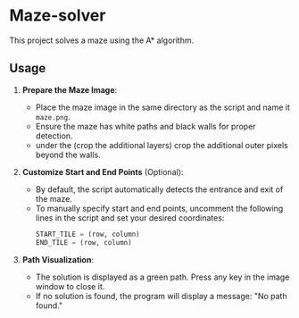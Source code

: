 # Maze-solver
This project solves a maze using the A* algorithm. 

## Usage

1. **Prepare the Maze Image**:
   - Place the maze image in the same directory as the script and name it `maze.png`.
   - Ensure the maze has white paths and black walls for proper detection.
   - under the (crop the additional layers) crop the additional outer pixels beyond the walls.

2. **Customize Start and End Points** (Optional):
   - By default, the script automatically detects the entrance and exit of the maze.
   - To manually specify start and end points, uncomment the following lines in the script and set your desired coordinates:
     ```python
     START_TILE = (row, column)
     END_TILE = (row, column)
     ```

3. **Path Visualization**:
   - The solution is displayed as a green path. Press any key in the image window to close it.
   - If no solution is found, the program will display a message: "No path found."


